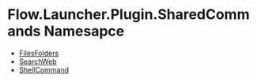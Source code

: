 # Flow.Launcher.Plugin.SharedCommands Namesapce

- [FilesFolders](Flow.Launcher.Plugin.SharedCommands/flow.launcher.plugin.sharedcommands.filesfolders.md)
- [SearchWeb](Flow.Launcher.Plugin.SharedCommands/flow.launcher.plugin.sharedcommands.searchweb.md)
- [ShellCommand](Flow.Launcher.Plugin.SharedCommands/flow.launcher.plugin.sharedcommands.shellcommand.md)